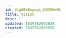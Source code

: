 ```yaml
---
id: lhgW8kBopqqs_KO5DHe0L
title: Vision
desc: ''
updated: 1639762693858
created: 1639762693858
---
```


